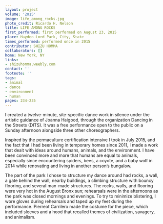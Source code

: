 ```yaml
---
layout: project
volume: '2015'
image: life_among_rocks.jpg
photo_credit: Ricardo H. Nelson
title: LIFE AMONG ROCKS
first_performed: first performed on August 23, 2015
place: Hayden Lord Park, City, State
times_performed: performed once in 2015
contributor: SHIZU HOMMA
collaborators: []
home: New York, NY
links:
- shizuhomma.weebly.com
contact: ''
footnote: ''
tags:
- animal
- dance
- environment
- human
pages: 234-235
---
```


I created a twelve-minute, site-specific dance work in silence under the artistic guidance of Joanna Haigood, through the organization Dancing in the Streets (DITS). It was a free performance open to the public on a Sunday afternoon alongside three other choreographers.

Inspired by the permaculture certification intensive I took in July 2015, and the fact that I had been living in temporary homes since 2011, I made a work that dealt with ideas around humans, animals, and the environment. I have been convinced more and more that humans are equal to animals, especially since encountering spiders, bees, a coyote, and a baby wolf in 2014 while renovating and living in another person’s bungalow.

The part of the park I chose to structure my dance around had rocks, a wall, a gate behind the wall, nearby buildings, a climbing structure with bouncy flooring, and several man-made structures. The rocks, walls, and flooring were very hot in the August Bronx sun; rehearsals were in the afternoons as the park was closed mornings and evenings. To try to minimize blistering, I wore gloves during rehearsals and taped up my feet during the performance. Pierreot Carrilero made the costume for the piece, which included sleeves and a hood that recalled themes of civilization, savagery, and animalism.
